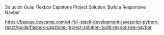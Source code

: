 Solución
Guía: Flexbox Capstone Project Solution: Build a Responsive Navbar

https://basque.devcamp.com/pt-full-stack-development-javascript-python-react/guide/flexbox-capstone-project-solution-build-responsive-navbar
